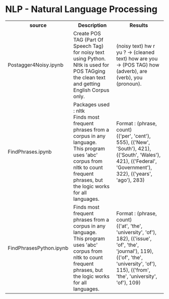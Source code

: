 # NLP - Natural Language Processing

<table>
  <tr>
    <th>source</th>
    <th>Description</th>
    <th>Results</th>
  </tr>
  <tr>
    <td>Postagger4Noisy.ipynb</td>
    <td>Create POS TAG (Part Of Speech Tag) for noisy text using Python. Nltk is used for POS TAGging the clean text and getting English Corpus only.</td>
    <td>(noisy text) hw r yu ? -> (cleaned text) how are you -> (POS TAG) how (adverb), are (verb), you (pronoun).</td>
  </tr>
  <tr>
    <td>FindPhrases.ipynb</td>
    <td>Packages used : nltk <br>Finds most frequent phrases from a corpus in any language. <br> This program uses 'abc' corpus from nltk to count frequent phrases, but the logic works for all languages.</td>
    <td>Format : (phrase, count) <br> (('per', 'cent'), 555), (('New', 'South'), 421), (('South', 'Wales'), 421), (('Federal', 'Government'), 322), (('years', 'ago'), 283)</td>
  </tr>
  <tr>
    <td>FindPhrasesPython.ipynb</td>
    <td>Finds most frequent phrases from a corpus in any language. <br> This program uses 'abc' corpus from nltk to count frequent phrases, but the logic works for all languages.</td>
    <td>Format : (phrase, count) <br> (('at', 'the', 'university', 'of'), 182), (('issue', 'of', 'the', 'journal'), 119), (('of', 'the', 'university', 'of'), 115), (('from', 'the', 'university', 'of'), 109)</td>
  </tr>

</table>
